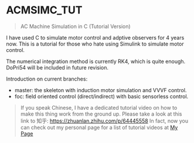 # ACMSIMC_TUT
> AC Machine Simulation in C (Tutorial Version)

I have used C to simulate motor control and adptive observers for 4 years now.
This is a tutorial for those who hate using Simulink to simulate motor control.

The numerical integration method is currently RK4, which is quite enough. 
DoPri54 will be included in future revision.

Introduction on current branches:
- master: the skeleton with induction motor simulation and VVVF control.
- foc: field oriented control (direct/indirect) with basic sensorless control.

> If you speak Chinese, I have a dedicated tutorial video on how to make this thing work from the ground up.
> Please take a look at this link to 知乎: https://zhuanlan.zhihu.com/p/64445558
> In fact, now you can check out my personal page for a list of tutorial videos at [My Page](https://horychen.github.io)
